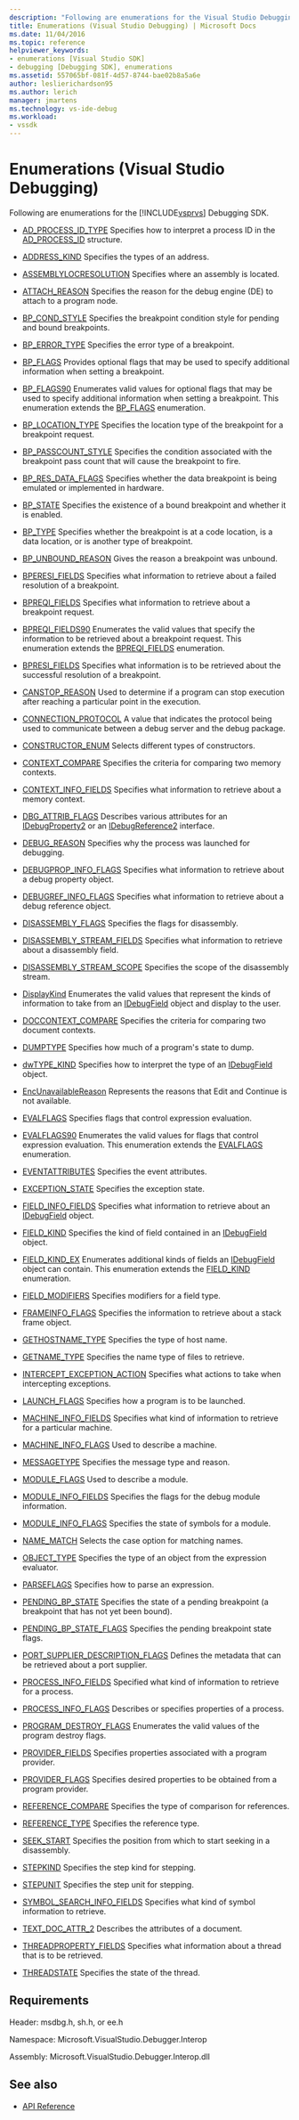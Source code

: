 ```yaml
---
description: "Following are enumerations for the Visual Studio Debugging SDK."
title: Enumerations (Visual Studio Debugging) | Microsoft Docs
ms.date: 11/04/2016
ms.topic: reference
helpviewer_keywords:
- enumerations [Visual Studio SDK]
- debugging [Debugging SDK], enumerations
ms.assetid: 557065bf-081f-4d57-8744-bae02b8a5a6e
author: leslierichardson95
ms.author: lerich
manager: jmartens
ms.technology: vs-ide-debug
ms.workload:
- vssdk
---
```

# Enumerations (Visual Studio Debugging)
Following are enumerations for the [!INCLUDE[vsprvs](../../../code-quality/includes/vsprvs_md.md)] Debugging SDK.

- [AD_PROCESS_ID_TYPE](../../../extensibility/debugger/reference/ad-process-id-type.md)
 Specifies how to interpret a process ID in the [AD_PROCESS_ID](../../../extensibility/debugger/reference/ad-process-id.md) structure.

- [ADDRESS_KIND](../../../extensibility/debugger/reference/address-kind.md)
 Specifies the types of an address.

- [ASSEMBLYLOCRESOLUTION](../../../extensibility/debugger/reference/assemblylocresolution.md)
 Specifies where an assembly is located.

- [ATTACH_REASON](../../../extensibility/debugger/reference/attach-reason.md)
 Specifies the reason for the debug engine (DE) to attach to a program node.

- [BP_COND_STYLE](../../../extensibility/debugger/reference/bp-cond-style.md)
 Specifies the breakpoint condition style for pending and bound breakpoints.

- [BP_ERROR_TYPE](../../../extensibility/debugger/reference/bp-error-type.md)
 Specifies the error type of a breakpoint.

- [BP_FLAGS](../../../extensibility/debugger/reference/bp-flags.md)
 Provides optional flags that may be used to specify additional information when setting a breakpoint.

- [BP_FLAGS90](../../../extensibility/debugger/reference/bp-flags90.md)
 Enumerates valid values for optional flags that may be used to specify additional information when setting a breakpoint. This enumeration extends the [BP_FLAGS](../../../extensibility/debugger/reference/bp-flags.md) enumeration.

- [BP_LOCATION_TYPE](../../../extensibility/debugger/reference/bp-location-type.md)
 Specifies the location type of the breakpoint for a breakpoint request.

- [BP_PASSCOUNT_STYLE](../../../extensibility/debugger/reference/bp-passcount-style.md)
 Specifies the condition associated with the breakpoint pass count that will cause the breakpoint to fire.

- [BP_RES_DATA_FLAGS](../../../extensibility/debugger/reference/bp-res-data-flags.md)
 Specifies whether the data breakpoint is being emulated or implemented in hardware.

- [BP_STATE](../../../extensibility/debugger/reference/bp-state.md)
 Specifies the existence of a bound breakpoint and whether it is enabled.

- [BP_TYPE](../../../extensibility/debugger/reference/bp-type.md)
 Specifies whether the breakpoint is at a code location, is a data location, or is another type of breakpoint.

- [BP_UNBOUND_REASON](../../../extensibility/debugger/reference/bp-unbound-reason.md)
 Gives the reason a breakpoint was unbound.

- [BPERESI_FIELDS](../../../extensibility/debugger/reference/bperesi-fields.md)
 Specifies what information to retrieve about a failed resolution of a breakpoint.

- [BPREQI_FIELDS](../../../extensibility/debugger/reference/bpreqi-fields.md)
 Specifies what information to retrieve about a breakpoint request.

- [BPREQI_FIELDS90](../../../extensibility/debugger/reference/bpreqi-fields90.md)
 Enumerates the valid values that specify the information to be retrieved about a breakpoint request. This enumeration extends the [BPREQI_FIELDS](../../../extensibility/debugger/reference/bpreqi-fields.md) enumeration.

- [BPRESI_FIELDS](../../../extensibility/debugger/reference/bpresi-fields.md)
 Specifies what information is to be retrieved about the successful resolution of a breakpoint.

- [CANSTOP_REASON](../../../extensibility/debugger/reference/canstop-reason.md)
 Used to determine if a program can stop execution after reaching a particular point in the execution.

- [CONNECTION_PROTOCOL](../../../extensibility/debugger/reference/connection-protocol.md)
 A value that indicates the protocol being used to communicate between a debug server and the debug package.

- [CONSTRUCTOR_ENUM](../../../extensibility/debugger/reference/constructor-enum.md)
 Selects different types of constructors.

- [CONTEXT_COMPARE](../../../extensibility/debugger/reference/context-compare.md)
 Specifies the criteria for comparing two memory contexts.

- [CONTEXT_INFO_FIELDS](../../../extensibility/debugger/reference/context-info-fields.md)
 Specifies what information to retrieve about a memory context.

- [DBG_ATTRIB_FLAGS](../../../extensibility/debugger/reference/dbg-attrib-flags.md)
 Describes various attributes for an [IDebugProperty2](../../../extensibility/debugger/reference/idebugproperty2.md) or an [IDebugReference2](../../../extensibility/debugger/reference/idebugreference2.md) interface.

- [DEBUG_REASON](../../../extensibility/debugger/reference/debug-reason.md)
 Specifies why the process was launched for debugging.

- [DEBUGPROP_INFO_FLAGS](../../../extensibility/debugger/reference/debugprop-info-flags.md)
 Specifies what information to retrieve about a debug property object.

- [DEBUGREF_INFO_FLAGS](../../../extensibility/debugger/reference/debugref-info-flags.md)
 Specifies what information to retrieve about a debug reference object.

- [DISASSEMBLY_FLAGS](../../../extensibility/debugger/reference/disassembly-flags.md)
 Specifies the flags for disassembly.

- [DISASSEMBLY_STREAM_FIELDS](../../../extensibility/debugger/reference/disassembly-stream-fields.md)
 Specifies what information to retrieve about a disassembly field.

- [DISASSEMBLY_STREAM_SCOPE](../../../extensibility/debugger/reference/disassembly-stream-scope.md)
 Specifies the scope of the disassembly stream.

- [DisplayKind](../../../extensibility/debugger/reference/displaykind.md)
 Enumerates the valid values that represent the kinds of information to take from an [IDebugField](../../../extensibility/debugger/reference/idebugfield.md) object and display to the user.

- [DOCCONTEXT_COMPARE](../../../extensibility/debugger/reference/doccontext-compare.md)
 Specifies the criteria for comparing two document contexts.

- [DUMPTYPE](../../../extensibility/debugger/reference/dumptype.md)
 Specifies how much of a program's state to dump.

- [dwTYPE_KIND](../../../extensibility/debugger/reference/dwtype-kind.md)
 Specifies how to interpret the type of an [IDebugField](../../../extensibility/debugger/reference/idebugfield.md) object.

- [EncUnavailableReason](../../../extensibility/debugger/reference/encunavailablereason.md)
 Represents the reasons that Edit and Continue is not available.

- [EVALFLAGS](../../../extensibility/debugger/reference/evalflags.md)
 Specifies flags that control expression evaluation.

- [EVALFLAGS90](../../../extensibility/debugger/reference/evalflags90.md)
 Enumerates the valid values for flags that control expression evaluation. This enumeration extends the [EVALFLAGS](../../../extensibility/debugger/reference/evalflags.md) enumeration.

- [EVENTATTRIBUTES](../../../extensibility/debugger/reference/eventattributes.md)
 Specifies the event attributes.

- [EXCEPTION_STATE](../../../extensibility/debugger/reference/exception-state.md)
 Specifies the exception state.

- [FIELD_INFO_FIELDS](../../../extensibility/debugger/reference/field-info-fields.md)
 Specifies what information to retrieve about an [IDebugField](../../../extensibility/debugger/reference/idebugfield.md) object.

- [FIELD_KIND](../../../extensibility/debugger/reference/field-kind.md)
 Specifies the kind of field contained in an [IDebugField](../../../extensibility/debugger/reference/idebugfield.md) object.

- [FIELD_KIND_EX](../../../extensibility/debugger/reference/field-kind-ex.md)
 Enumerates additional kinds of fields an [IDebugField](../../../extensibility/debugger/reference/idebugfield.md) object can contain. This enumeration extends the [FIELD_KIND](../../../extensibility/debugger/reference/field-kind.md) enumeration.

- [FIELD_MODIFIERS](../../../extensibility/debugger/reference/field-modifiers.md)
 Specifies modifiers for a field type.

- [FRAMEINFO_FLAGS](../../../extensibility/debugger/reference/frameinfo-flags.md)
 Specifies the information to retrieve about a stack frame object.

- [GETHOSTNAME_TYPE](../../../extensibility/debugger/reference/gethostname-type.md)
 Specifies the type of host name.

- [GETNAME_TYPE](../../../extensibility/debugger/reference/getname-type.md)
 Specifies the name type of files to retrieve.

- [INTERCEPT_EXCEPTION_ACTION](../../../extensibility/debugger/reference/intercept-exception-action.md)
 Specifies what actions to take when intercepting exceptions.

- [LAUNCH_FLAGS](../../../extensibility/debugger/reference/launch-flags.md)
 Specifies how a program is to be launched.

- [MACHINE_INFO_FIELDS](../../../extensibility/debugger/reference/machine-info-fields.md)
 Specifies what kind of information to retrieve for a particular machine.

- [MACHINE_INFO_FLAGS](../../../extensibility/debugger/reference/machine-info-flags.md)
 Used to describe a machine.

- [MESSAGETYPE](../../../extensibility/debugger/reference/messagetype.md)
 Specifies the message type and reason.

- [MODULE_FLAGS](../../../extensibility/debugger/reference/module-flags.md)
 Used to describe a module.

- [MODULE_INFO_FIELDS](../../../extensibility/debugger/reference/module-info-fields.md)
 Specifies the flags for the debug module information.

- [MODULE_INFO_FLAGS](../../../extensibility/debugger/reference/module-info-flags.md)
 Specifies the state of symbols for a module.

- [NAME_MATCH](../../../extensibility/debugger/reference/name-match.md)
 Selects the case option for matching names.

- [OBJECT_TYPE](../../../extensibility/debugger/reference/object-type.md)
 Specifies the type of an object from the expression evaluator.

- [PARSEFLAGS](../../../extensibility/debugger/reference/parseflags.md)
 Specifies how to parse an expression.

- [PENDING_BP_STATE](../../../extensibility/debugger/reference/pending-bp-state.md)
 Specifies the state of a pending breakpoint (a breakpoint that has not yet been bound).

- [PENDING_BP_STATE_FLAGS](../../../extensibility/debugger/reference/pending-bp-state-flags.md)
 Specifies the pending breakpoint state flags.

- [PORT_SUPPLIER_DESCRIPTION_FLAGS](../../../extensibility/debugger/reference/port-supplier-description-flags.md)
 Defines the metadata that can be retrieved about a port supplier.

- [PROCESS_INFO_FIELDS](../../../extensibility/debugger/reference/process-info-fields.md)
 Specified what kind of information to retrieve for a process.

- [PROCESS_INFO_FLAGS](../../../extensibility/debugger/reference/process-info-flags.md)
 Describes or specifies properties of a process.

- [PROGRAM_DESTROY_FLAGS](../../../extensibility/debugger/reference/program-destroy-flags.md)
 Enumerates the valid values of the program destroy flags.

- [PROVIDER_FIELDS](../../../extensibility/debugger/reference/provider-fields.md)
 Specifies properties associated with a program provider.

- [PROVIDER_FLAGS](../../../extensibility/debugger/reference/provider-flags.md)
 Specifies desired properties to be obtained from a program provider.

- [REFERENCE_COMPARE](../../../extensibility/debugger/reference/reference-compare.md)
 Specifies the type of comparison for references.

- [REFERENCE_TYPE](../../../extensibility/debugger/reference/reference-type.md)
 Specifies the reference type.

- [SEEK_START](../../../extensibility/debugger/reference/seek-start.md)
 Specifies the position from which to start seeking in a disassembly.

- [STEPKIND](../../../extensibility/debugger/reference/stepkind.md)
 Specifies the step kind for stepping.

- [STEPUNIT](../../../extensibility/debugger/reference/stepunit.md)
 Specifies the step unit for stepping.

- [SYMBOL_SEARCH_INFO_FIELDS](../../../extensibility/debugger/reference/symbol-search-info-fields.md)
 Specifies what kind of symbol information to retrieve.

- [TEXT_DOC_ATTR_2](../../../extensibility/debugger/reference/text-doc-attr-2.md)
 Describes the attributes of a document.

- [THREADPROPERTY_FIELDS](../../../extensibility/debugger/reference/threadproperty-fields.md)
 Specifies what information about a thread that is to be retrieved.

- [THREADSTATE](../../../extensibility/debugger/reference/threadstate.md)
 Specifies the state of the thread.

## Requirements
 Header: msdbg.h, sh.h, or ee.h

 Namespace: Microsoft.VisualStudio.Debugger.Interop

 Assembly: Microsoft.VisualStudio.Debugger.Interop.dll

## See also
- [API Reference](../../../extensibility/debugger/reference/api-reference-visual-studio-debugging.md)
